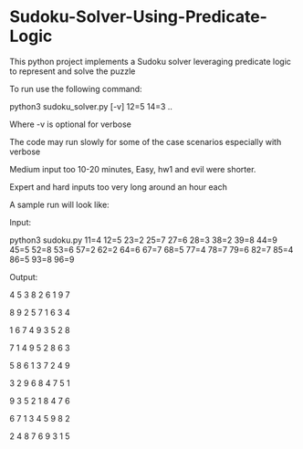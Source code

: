 # Sudoku-Solver-Using-Predicate-Logic
This python project implements a Sudoku solver leveraging predicate logic to represent and solve the puzzle 


To run use the following command:

python3 sudoku_solver.py [-v] 12=5 14=3 ..

Where -v is optional for verbose 

The code may run slowly for some of the case scenarios especially with verbose 

Medium input too 10-20 minutes, Easy, hw1 and evil were shorter.

Expert and hard inputs too very long around an hour each


A sample run will look like:

Input:

python3 sudoku.py 11=4 12=5 23=2 25=7 27=6 28=3 38=2 39=8 44=9 45=5 52=8 53=6 57=2 62=2 64=6 67=7 68=5 77=4 78=7 79=6 82=7 85=4 86=5 93=8 96=9

Output:

 4  5  3  8  2  6  1  9  7
 
 8  9  2  5  7  1  6  3  4 
 
 1  6  7  4  9  3  5  2  8 
 
 7  1  4  9  5  2  8  6  3 
 
 5  8  6  1  3  7  2  4  9 
 
 3  2  9  6  8  4  7  5  1 
 
 9  3  5  2  1  8  4  7  6 
 
 6  7  1  3  4  5  9  8  2 
 
 2  4  8  7  6  9  3  1  5 
